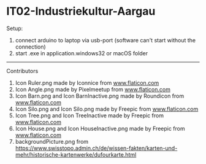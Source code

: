 # IT02-Industriekultur-Aargau

Setup:

1. connect arduino to laptop via usb-port (software can't start without the connection)
2. start .exe in application.windows32 or macOS folder


******

Contributors

1. Icon Ruler.png made by Iconnice from www.flaticon.com
2. Icon Angle.png made by Pixelmeetup from www.flaticon.com
3. Icon Barn.png and Icon BarnInactive.png made by Roundicon from www.flaticon.com 
4. Icon Silo.png and Icon Silo.png made by Freepic from www.flaticon.com 
5. Icon Tree.png and Icon TreeInactive made by Freepic from www.flaticon.com 
6. Icon House.png and Icon HouseInactive.png made by Freepic from www.flaticon.com 
7. backgroundPicture.png from https://www.swisstopo.admin.ch/de/wissen-fakten/karten-und-mehr/historische-kartenwerke/dufourkarte.html